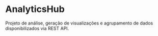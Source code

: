 # AnalyticsHub
Projeto de análise, geração de visualizações e agrupamento de dados disponibilizados via REST API.
